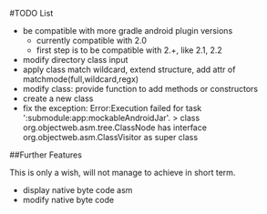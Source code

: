 #TODO List

- be compatible with more gradle android plugin versions
    - currently compatible with 2.0
    - first step is to be compatible with 2.+, like 2.1, 2.2
- modify directory class input
- apply class match wildcard, extend structure, add attr of matchmode(full,wildcard,regx)
- modify class: provide function to add methods or constructors
- create a new class
- fix the exception: Error:Execution failed for task ':submodule:app:mockableAndroidJar'.
                     > class org.objectweb.asm.tree.ClassNode has interface org.objectweb.asm.ClassVisitor as super class

##Further Features

This is only a wish, will not manage to achieve in short term.

- display native byte code asm
- modify native byte code
